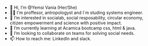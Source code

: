 - 👋 Hi, I’m @Yemsi Vania (Her/She)
- 👩‍🎓 I'm proffesor, antropologyst and I´m studing systems engineer.
- 👀 I’m interested in socialab, social resposability, circular economy, citizen empowerment and science with positive impact. 
- 🌱 I’m currently learning at Acamica bootcamp css, html & java.
- 💞️ I’m looking to collaborate on teams for solving social needs.
- 📫 How to reach me: LinkedIn and slack.

<!---
Yemsi/Yemsi is a ✨ special ✨ repository because its `README.md` (this file) appears on your GitHub profile.
You can click the Preview link to take a look at your changes.
--->
